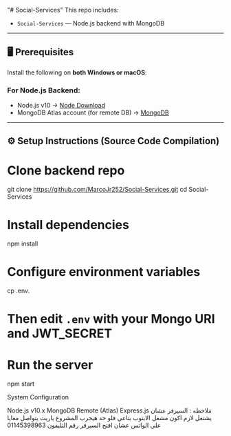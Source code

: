 "# Social-Services" 
This repo includes:
- `Social-Services` — Node.js backend with MongoDB
- ---

## 🖥️ Prerequisites

Install the following on **both Windows or macOS**:

### For Node.js Backend:
- Node.js v10 → [Node Download](https://nodejs.org/en)
- MongoDB Atlas account (for remote DB) → [MongoDB](https://www.mongodb.com/atlas)

---

## ⚙️ Setup Instructions (Source Code Compilation)
# Clone backend repo
git clone https://github.com/MarcoJr252/Social-Services.git
cd Social-Services

# Install dependencies
npm install

# Configure environment variables
cp .env.
# Then edit `.env` with your Mongo URI and JWT_SECRET

# Run the server
npm start

System Configuration

Node.js	v10.x
MongoDB	Remote (Atlas)
Express.js 
ملاحظه : السيرفر عشان يشتغل لازم اكون مشغل الابتوب بتاعي فلو حد هيجرب المشروع ياريت يتواصل معايا علي الواتس عشان افتح السيرفر رقم التليفون 01145398963
